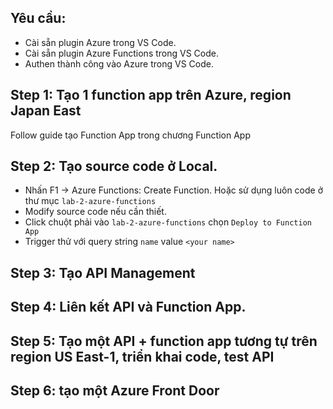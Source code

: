 ## Yêu cầu:
- Cài sẵn plugin Azure trong VS Code.
- Cài sẵn plugin Azure Functions trong VS Code.
- Authen thành công vào Azure trong VS Code.
## Step 1: Tạo 1 function app trên Azure, region Japan East
Follow guide tạo Function App trong chương Function App

## Step 2: Tạo source code ở Local.
- Nhấn F1 -> Azure Functions: Create Function. Hoặc sử dụng luôn code ở thư mục `lab-2-azure-functions`
- Modify source code nếu cần thiết.
- Click chuột phải vào `lab-2-azure-functions` chọn `Deploy to Function App`
- Trigger thử với query string `name` value `<your name>`

## Step 3: Tạo API Management

## Step 4: Liên kết API và Function App.

## Step 5: Tạo một API + function app tương tự trên region US East-1, triển khai code, test API

## Step 6: tạo một Azure Front Door




